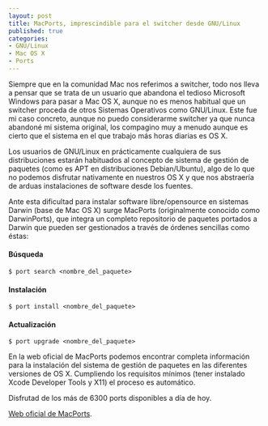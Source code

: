 ```yaml
---
layout: post
title: MacPorts, imprescindible para el switcher desde GNU/Linux
published: true
categories:
- GNU/Linux
- Mac OS X
- Ports
---
```


Siempre que en la comunidad Mac nos referimos a switcher, todo nos lleva a pensar que se trata de un usuario que abandona el tedioso Microsoft Windows para pasar a Mac OS X, aunque no es menos habitual que un switcher proceda de otros Sistemas Operativos como GNU/Linux. Este fue mi caso concreto, aunque no puedo considerarme switcher ya que nunca abandoné mi sistema original, los compagino muy a menudo aunque es cierto que el sistema en el que trabajo más horas diarias es OS X.

Los usuarios de GNU/Linux en prácticamente cualquiera de sus distribuciones estarán habituados al concepto de sistema de gestión de paquetes (como es APT en distribuciones Debian/Ubuntu), algo de lo que no podemos disfrutar nativamente en nuestros OS X y que nos abstraería de arduas instalaciones de software desde los fuentes.

Ante esta dificultad para instalar software libre/opensource en sistemas Darwin (base de Mac OS X) surge MacPorts (originalmente conocido como DarwinPorts), que integra un completo repositorio de paquetes portados a Darwin que pueden ser gestionados a través de órdenes sencillas como éstas:

<!-- more -->

#### Búsqueda

    $ port search <nombre_del_paquete>

#### Instalación

    $ port install <nombre_del_paquete>

#### Actualización

    $ port upgrade <nombre_del_paquete>

En la web oficial de MacPorts podemos encontrar completa información para la instalación del sistema de gestión de paquetes en las diferentes versiones de OS X. Cumpliendo los requisitos mínimos (tener instalado Xcode Developer Tools y X11) el proceso es automático.

Disfrutad de los más de 6300 ports disponibles a día de hoy.

[Web oficial de MacPorts](http://www.macports.org/).

